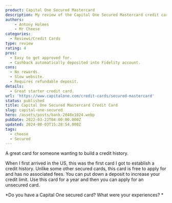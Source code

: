 ```yaml
---
product: Capital One Secured Mastercard
description: My review of the Capital One Secured Mastercard credit card.
authors:
    - Antony Holmes
    - Mr Cheese
categories:
  - Reviews/Credit Cards
type: review
rating: 4
pros:
  - Easy to get approved for.
  - Cashback automatically deposited into Fidelity account.
cons:
  - No rewards.
  - Slow website.
  - Requires refundable deposit.
details:
  - Great starter credit card.
url: 'https://www.capitalone.com/credit-cards/secured-mastercard'
status: published
title: Capital One Secured Mastercard Credit Card
slug: capital-one-secured
hero: /assets/posts/bank-2048x1024.webp
pubDate: 2022-03-22T04:00:00.000Z
updated: 2024-08-03T15:28:54.000Z
tags:
  - cheese
  - Secured
---
```


A great card for someone wanting to build a credit history.

<!-- end -->

When I first arrived in the US, this was the first card I got to establish a credit history. Unlike some other secured cards, this card is free to apply for and has no associated fees. You can put down a deposit to increase your credit limit. Use this card for a year and then you can apply for an unsecured card.

*Do you have a Capital One secured card? What were your experiences? *
